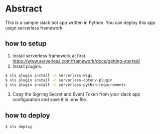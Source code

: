 # Abstract
This is a sample slack bot app written in Python.
You can deploy this app usign serverless framework.

## how to setup
1. Install serverless framework at first. https://www.serverless.com/framework/docs/getting-started/
2. Install plugins.

```bash
$ sls plugin install -n serverless-wsgi
$ sls plugin install -n serverless-dotenv-plugin
$ sls plugin install -n serverless-python-requirements
```

3. Copy the Signing Secret and Event Token from your slack app configuration and save it in .env file.

## how to deploy
```bash
$ sls deploy
```
